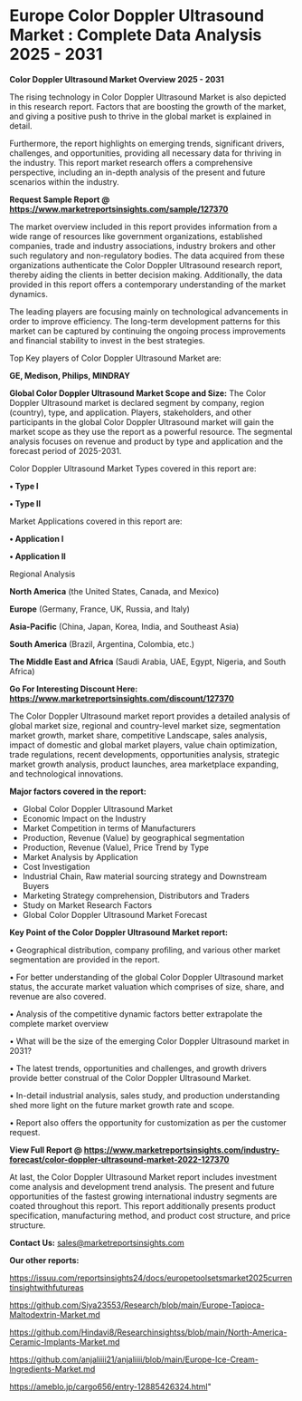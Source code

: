 # Europe Color Doppler Ultrasound Market : Complete Data Analysis 2025 - 2031

<Strong> Color Doppler Ultrasound Market Overview 2025 - 2031</strong>

The rising technology in Color Doppler Ultrasound Market is also depicted in this research report. Factors that are boosting the growth of the market, and giving a positive push to thrive in the global market is explained in detail.

Furthermore, the report highlights on emerging trends, significant drivers, challenges, and opportunities, providing all necessary data for thriving in the industry. This report market research offers a comprehensive perspective, including an in-depth analysis of the present and future scenarios within the industry.

<strong>Request Sample Report @ <a href=https://www.marketreportsinsights.com/sample/127370>https://www.marketreportsinsights.com/sample/127370</a></strong>

The market overview included in this report provides information from a wide range of resources like government organizations, established companies, trade and industry associations, industry brokers and other such regulatory and non-regulatory bodies. The data acquired from these organizations authenticate the Color Doppler Ultrasound research report, thereby aiding the clients in better decision making. Additionally, the data provided in this report offers a contemporary understanding of the market dynamics.

The leading players are focusing mainly on technological advancements in order to improve efficiency. The long-term development patterns for this market can be captured by continuing the ongoing process improvements and financial stability to invest in the best strategies.

Top Key players of Color Doppler Ultrasound Market are:

<strong>GE, Medison, Philips, MINDRAY</strong>

<strong><b>Global Color Doppler Ultrasound Market Scope and Size:</b></strong>
The Color Doppler Ultrasound market is declared segment by company, region (country), type, and application. Players, stakeholders, and other participants in the global Color Doppler Ultrasound market will gain the market scope as they use the report as a powerful resource. The segmental analysis focuses on revenue and product by type and application and the forecast period of 2025-2031.

Color Doppler Ultrasound Market Types covered in this report are:

<strong>• Type I

• Type II</strong>

Market Applications covered in this report are:

<strong>• Application I

• Application II</strong> 

Regional Analysis

<strong>North America</strong> (the United States, Canada, and Mexico)

<strong>Europe</strong> (Germany, France, UK, Russia, and Italy)

<strong>Asia-Pacific</strong> (China, Japan, Korea, India, and Southeast Asia)

<strong>South America</strong> (Brazil, Argentina, Colombia, etc.)

<strong>The Middle East and Africa</strong> (Saudi Arabia, UAE, Egypt, Nigeria, and South Africa)

<strong>Go For Interesting Discount Here: <a href=https://www.marketreportsinsights.com/discount/127370>https://www.marketreportsinsights.com/discount/127370</a></strong>

The Color Doppler Ultrasound market report provides a detailed analysis of global market size, regional and country-level market size, segmentation market growth, market share, competitive Landscape, sales analysis, impact of domestic and global market players, value chain optimization, trade regulations, recent developments, opportunities analysis, strategic market growth analysis, product launches, area marketplace expanding, and technological innovations.

<strong><b>Major factors covered in the report:</b></strong>
<ul>
  <li>Global Color Doppler Ultrasound Market </li>
  <li>Economic Impact on the Industry</li>
  <li>Market Competition in terms of Manufacturers</li>
  <li>Production, Revenue (Value) by geographical segmentation</li>
  <li>Production, Revenue (Value), Price Trend by Type</li>
  <li>Market Analysis by Application</li>
  <li>Cost Investigation</li>
  <li>Industrial Chain, Raw material sourcing strategy and Downstream Buyers</li>
  <li>Marketing Strategy comprehension, Distributors and Traders</li>
  <li>Study on Market Research Factors</li>
  <li>Global Color Doppler Ultrasound Market Forecast</li>
</ul>

<strong><b>Key Point of the Color Doppler Ultrasound Market report:</b></strong>

• Geographical distribution, company profiling, and various other market segmentation are provided in the report.

• For better understanding of the global Color Doppler Ultrasound market status, the accurate market valuation which comprises of size, share, and revenue are also covered.

• Analysis of the competitive dynamic factors better extrapolate the complete market overview

• What will be the size of the emerging Color Doppler Ultrasound market in 2031?

• The latest trends, opportunities and challenges, and growth drivers provide better construal of the Color Doppler Ultrasound Market.

• In-detail industrial analysis, sales study, and production understanding shed more light on the future market growth rate and scope.

• Report also offers the opportunity for customization as per the customer request.

<strong><b>View Full Report @ <a href=https://www.marketreportsinsights.com/industry-forecast/color-doppler-ultrasound-market-2022-127370>https://www.marketreportsinsights.com/industry-forecast/color-doppler-ultrasound-market-2022-127370</a></b></strong>


At last, the Color Doppler Ultrasound Market report includes investment come analysis and development trend analysis. The present and future opportunities of the fastest growing international industry segments are coated throughout this report. This report additionally presents product specification, manufacturing method, and product cost structure, and price structure.

<strong>Contact Us:</strong>
sales@marketreportsinsights.com

<strong>Our other reports:</strong>

<a href=https://issuu.com/reportsinsights24/docs/europetoolsetsmarket2025currentinsightwithfutureas>https://issuu.com/reportsinsights24/docs/europetoolsetsmarket2025currentinsightwithfutureas</a>

<a href=https://github.com/Siya23553/Research/blob/main/Europe-Tapioca-Maltodextrin-Market.md>https://github.com/Siya23553/Research/blob/main/Europe-Tapioca-Maltodextrin-Market.md</a>

<a href=https://github.com/Hindavi8/Researchinsightss/blob/main/North-America-Ceramic-Implants-Market.md>https://github.com/Hindavi8/Researchinsightss/blob/main/North-America-Ceramic-Implants-Market.md</a>

<a href=https://github.com/anjaliiii21/anjaliiii/blob/main/Europe-Ice-Cream-Ingredients-Market.md>https://github.com/anjaliiii21/anjaliiii/blob/main/Europe-Ice-Cream-Ingredients-Market.md</a>

<a href=https://ameblo.jp/cargo656/entry-12885426324.html>https://ameblo.jp/cargo656/entry-12885426324.html</a>"
